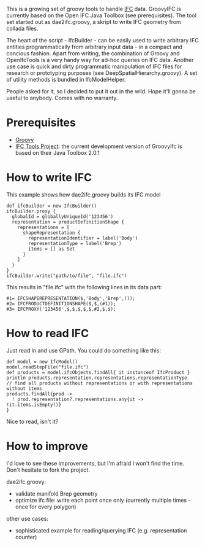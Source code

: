 This is a growing set of groovy tools to handle [IFC](http://buildingsmart-tech.org/specifications/ifc-overview/) data. GroovyIFC is currently based on the Open IFC Java Toolbox (see prerequisites). The tool set started out as dae2ifc.groovy, a skript to write IFC geometry from collada files.

The heart of the script - IfcBuilder - can be easily used to write arbitrary IFC entities programmatically from arbitrary input data - in a compact and concious fashion. Apart from writing, the combination of Groovy and OpenIfcTools is a very handy way for ad-hoc queries on IFC data. Another use case is quick and dirty programmatic manipulation of IFC files for research or prototyping purposes (see DeepSpatialHierarchy.groovy). A set of utility methods is bundled in IfcModelHelper.

People asked for it, so I decided to put it out in the wild. Hope it'll gonna be useful to anybody. Comes with no warranty.

Prerequisites
=============

* [Groovy](http://groovy-lang.org/)
* [IFC Tools Project](http://www.ifctoolsproject.com/): the current development version of GroovyIfc is based on their Java Toolbox 2.0.1


How to write IFC
================
This example shows how dae2ifc.groovy builds its IFC model

    def ifcBuilder = new IfcBuilder()
    ifcBuilder.proxy {
      globalId = globallyUniqueId('123456')
      representation = productDefinitionShape {
        representations = [
          shapeRepresentation {
            representationIdentifier = label('Body')
            representationType = label('Brep')
            items = [] as Set
          }
	    ]  
      }
    }
    ifcBuilder.write("path/to/file", "file.ifc")

This results in "file.ifc" with the following lines in its data part:

    #1= IFCSHAPEREPRESENTATION($,'Body','Brep',());
    #2= IFCPRODUCTDEFINITIONSHAPE($,$,(#1));
    #3= IFCPROXY('123456',$,$,$,$,$,#2,$,$);


How to read IFC
===============
Just read in and use GPath. You could do something like this:

    def model = new IfcModel()
    model.readStepFile("file.ifc")
    def products = model.ifcObjects.findAll{ it instanceof IfcProduct }
    println products.representation.representations.representationType
    // find all products without representations or with representations without items
    products.findAll{prod ->
      ! prod.representation?.representations.any{it -> !it.items.isEmpty()}
    }

Nice to read, isn't it?

How to improve
==============
I'd love to see these improvements, but I'm afraid I won't find the time. Don't hesitate to fork the project.

dae2ifc.groovy:
* validate manifold Brep geometry
* optimize ifc file: write each point once only (currently multiple times - once for every polygon)

other use cases:
* sophisticated example for reading/querying IFC (e.g. representation counter)
